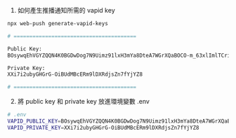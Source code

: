 1. 如何產生推播通知所需的 vapid key

```bash
npx web-push generate-vapid-keys

# =======================================

Public Key:
BOsywqEhVGYZQQN4K0BGDwDog7N9Uimz91lxH3mYa8DteA7WGrXQaBOCO-m_63xlImlTCriOzkaKlJ_X35B7lX4

Private Key:
XXi7i2ubyGHGrG-OiBUdMBcERm9lDXRdjsZn7fYjYZ8

# =======================================
```

2. 將 public key 和 private key 放進環境變數 .env 

```bash
# .env 
VAPID_PUBLIC_KEY=BOsywqEhVGYZQQN4K0BGDwDog7N9Uimz91lxH3mYa8DteA7WGrXQaBOCO-m_63xlImlTCriOzkaKlJ_X35B7lX4
VAPID_PRIVATE_KEY=XXi7i2ubyGHGrG-OiBUdMBcERm9lDXRdjsZn7fYjYZ8
```

